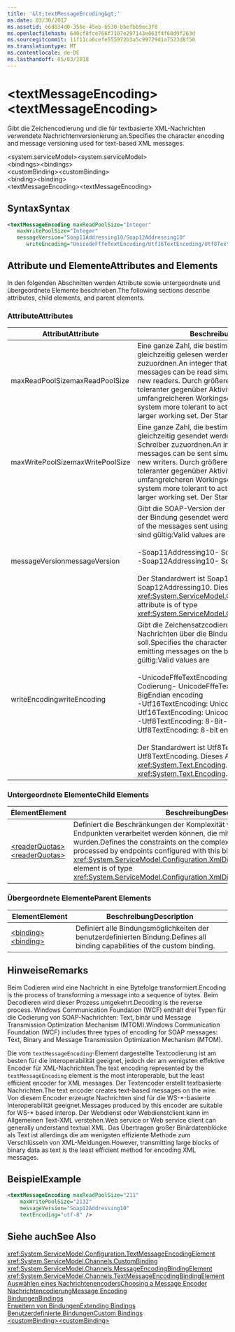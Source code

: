 ```yaml
---
title: '&lt;textMessageEncoding&gt;'
ms.date: 03/30/2017
ms.assetid: e6d834d0-356e-45eb-b530-bbefbb9ec3f0
ms.openlocfilehash: 640cf8fce766f7107e297143e061f4f60d9f263d
ms.sourcegitcommit: 11f11ca6cefe555972b3a5c99729d1a7523d8f50
ms.translationtype: MT
ms.contentlocale: de-DE
ms.lasthandoff: 05/03/2018
---
```

# <a name="lttextmessageencodinggt"></a><span data-ttu-id="47db0-102">&lt;textMessageEncoding&gt;</span><span class="sxs-lookup"><span data-stu-id="47db0-102">&lt;textMessageEncoding&gt;</span></span>
<span data-ttu-id="47db0-103">Gibt die Zeichencodierung und die für textbasierte XML-Nachrichten verwendete Nachrichtenversionierung an.</span><span class="sxs-lookup"><span data-stu-id="47db0-103">Specifies the character encoding and message versioning used for text-based XML messages.</span></span>  
  
 <span data-ttu-id="47db0-104">\<system.serviceModel></span><span class="sxs-lookup"><span data-stu-id="47db0-104">\<system.serviceModel></span></span>  
<span data-ttu-id="47db0-105">\<bindings></span><span class="sxs-lookup"><span data-stu-id="47db0-105">\<bindings></span></span>  
<span data-ttu-id="47db0-106">\<customBinding></span><span class="sxs-lookup"><span data-stu-id="47db0-106">\<customBinding></span></span>  
<span data-ttu-id="47db0-107">\<binding></span><span class="sxs-lookup"><span data-stu-id="47db0-107">\<binding></span></span>  
<span data-ttu-id="47db0-108">\<textMessageEncoding></span><span class="sxs-lookup"><span data-stu-id="47db0-108">\<textMessageEncoding></span></span>  
  
## <a name="syntax"></a><span data-ttu-id="47db0-109">Syntax</span><span class="sxs-lookup"><span data-stu-id="47db0-109">Syntax</span></span>  
  
```xml  
<textMessageEncoding maxReadPoolSize="Integer"  
   maxWritePoolSize="Integer"  
   messageVersion="Soap11Addressing10/Soap12Addressing10"  
      writeEncoding="UnicodeFffeTextEncoding/Utf16TextEncoding/Utf8TextEncoding" />  
```  
  
## <a name="attributes-and-elements"></a><span data-ttu-id="47db0-110">Attribute und Elemente</span><span class="sxs-lookup"><span data-stu-id="47db0-110">Attributes and Elements</span></span>  
 <span data-ttu-id="47db0-111">In den folgenden Abschnitten werden Attribute sowie untergeordnete und übergeordnete Elemente beschrieben.</span><span class="sxs-lookup"><span data-stu-id="47db0-111">The following sections describe attributes, child elements, and parent elements.</span></span>  
  
### <a name="attributes"></a><span data-ttu-id="47db0-112">Attribute</span><span class="sxs-lookup"><span data-stu-id="47db0-112">Attributes</span></span>  
  
|<span data-ttu-id="47db0-113">Attribut</span><span class="sxs-lookup"><span data-stu-id="47db0-113">Attribute</span></span>|<span data-ttu-id="47db0-114">Beschreibung</span><span class="sxs-lookup"><span data-stu-id="47db0-114">Description</span></span>|  
|---------------|-----------------|  
|<span data-ttu-id="47db0-115">maxReadPoolSize</span><span class="sxs-lookup"><span data-stu-id="47db0-115">maxReadPoolSize</span></span>|<span data-ttu-id="47db0-116">Eine ganze Zahl, die bestimmt, wie viele Nachrichten gleichzeitig gelesen werden können, ohne neue Leser zuzuordnen.</span><span class="sxs-lookup"><span data-stu-id="47db0-116">An integer that specifies how many messages can be read simultaneously without allocating new readers.</span></span> <span data-ttu-id="47db0-117">Durch größere Poolgrößen wird das System toleranter gegenüber Aktivitätsspitzen auf Kosten eines umfangreicheren Workingsets.</span><span class="sxs-lookup"><span data-stu-id="47db0-117">Larger pool sizes make the system more tolerant to activity spikes at the cost of a larger working set.</span></span> <span data-ttu-id="47db0-118">Der Standard ist 64.</span><span class="sxs-lookup"><span data-stu-id="47db0-118">The default is 64.</span></span>|  
|<span data-ttu-id="47db0-119">maxWritePoolSize</span><span class="sxs-lookup"><span data-stu-id="47db0-119">maxWritePoolSize</span></span>|<span data-ttu-id="47db0-120">Eine ganze Zahl, die bestimmt, wie viele Nachrichten gleichzeitig gesendet werden können, ohne neue Schreiber zuzuordnen.</span><span class="sxs-lookup"><span data-stu-id="47db0-120">An integer that specifies how many messages can be sent simultaneously without allocating new writers.</span></span> <span data-ttu-id="47db0-121">Durch größere Poolgrößen wird das System toleranter gegenüber Aktivitätsspitzen auf Kosten eines umfangreicheren Workingsets.</span><span class="sxs-lookup"><span data-stu-id="47db0-121">Larger pool sizes make the system more tolerant to activity spikes at the cost of a larger working set.</span></span> <span data-ttu-id="47db0-122">Der Standard ist 16.</span><span class="sxs-lookup"><span data-stu-id="47db0-122">The default is 16.</span></span>|  
|<span data-ttu-id="47db0-123">messageVersion</span><span class="sxs-lookup"><span data-stu-id="47db0-123">messageVersion</span></span>|<span data-ttu-id="47db0-124">Gibt die SOAP-Version der Nachrichten an, die mithilfe der Bindung gesendet werden.</span><span class="sxs-lookup"><span data-stu-id="47db0-124">Specifies the SOAP version of the messages sent using the binding.</span></span> <span data-ttu-id="47db0-125">Folgende Werte sind gültig:</span><span class="sxs-lookup"><span data-stu-id="47db0-125">Valid values are</span></span><br /><br /> <span data-ttu-id="47db0-126">-Soap11Addressing10</span><span class="sxs-lookup"><span data-stu-id="47db0-126">-   Soap11Addressing10</span></span><br /><span data-ttu-id="47db0-127">-Soap12Addressing10</span><span class="sxs-lookup"><span data-stu-id="47db0-127">-   Soap12Addressing10</span></span><br /><br /> <span data-ttu-id="47db0-128">Der Standardwert ist Soap12Addressing10.</span><span class="sxs-lookup"><span data-stu-id="47db0-128">The default is Soap12Addressing10.</span></span> <span data-ttu-id="47db0-129">Dieses Attribut ist vom Typ <xref:System.ServiceModel.Channels.MessageVersion>.</span><span class="sxs-lookup"><span data-stu-id="47db0-129">This attribute is of type <xref:System.ServiceModel.Channels.MessageVersion>.</span></span>|  
|<span data-ttu-id="47db0-130">writeEncoding</span><span class="sxs-lookup"><span data-stu-id="47db0-130">writeEncoding</span></span>|<span data-ttu-id="47db0-131">Gibt die Zeichensatzcodierung an, die zum Ausgeben von Nachrichten über die Bindung verwendet werden soll.</span><span class="sxs-lookup"><span data-stu-id="47db0-131">Specifies the character set encoding to be used for emitting messages on the binding.</span></span> <span data-ttu-id="47db0-132">Folgende Werte sind gültig:</span><span class="sxs-lookup"><span data-stu-id="47db0-132">Valid values are</span></span><br /><br /> <span data-ttu-id="47db0-133">-UnicodeFffeTextEncoding: Unicode BigEndian-Codierung</span><span class="sxs-lookup"><span data-stu-id="47db0-133">-   UnicodeFffeTextEncoding: Unicode BigEndian encoding</span></span><br /><span data-ttu-id="47db0-134">-Utf16TextEncoding: Unicode-Codierung</span><span class="sxs-lookup"><span data-stu-id="47db0-134">-   Utf16TextEncoding: Unicode encoding</span></span><br /><span data-ttu-id="47db0-135">-Utf8TextEncoding: 8-Bit-Codierung</span><span class="sxs-lookup"><span data-stu-id="47db0-135">-   Utf8TextEncoding: 8-bit encoding</span></span><br /><br /> <span data-ttu-id="47db0-136">Der Standardwert ist Utf8TextEncoding.</span><span class="sxs-lookup"><span data-stu-id="47db0-136">The default is Utf8TextEncoding.</span></span> <span data-ttu-id="47db0-137">Dieses Attribut ist vom Typ <xref:System.Text.Encoding>.</span><span class="sxs-lookup"><span data-stu-id="47db0-137">This attribute is of type <xref:System.Text.Encoding>.</span></span>|  
  
### <a name="child-elements"></a><span data-ttu-id="47db0-138">Untergeordnete Elemente</span><span class="sxs-lookup"><span data-stu-id="47db0-138">Child Elements</span></span>  
  
|<span data-ttu-id="47db0-139">Element</span><span class="sxs-lookup"><span data-stu-id="47db0-139">Element</span></span>|<span data-ttu-id="47db0-140">Beschreibung</span><span class="sxs-lookup"><span data-stu-id="47db0-140">Description</span></span>|  
|-------------|-----------------|  
|[<span data-ttu-id="47db0-141">\<readerQuotas></span><span class="sxs-lookup"><span data-stu-id="47db0-141">\<readerQuotas></span></span>](http://msdn.microsoft.com/library/3e5e42ff-cef8-478f-bf14-034449239bfd)|<span data-ttu-id="47db0-142">Definiert die Beschränkungen der Komplexität von SOAP-Nachrichten, die von Endpunkten verarbeitet werden können, die mit dieser Bindung konfiguriert wurden.</span><span class="sxs-lookup"><span data-stu-id="47db0-142">Defines the constraints on the complexity of SOAP messages that can be processed by endpoints configured with this binding.</span></span> <span data-ttu-id="47db0-143">Dieses Element ist vom Typ <xref:System.ServiceModel.Configuration.XmlDictionaryReaderQuotasElement>.</span><span class="sxs-lookup"><span data-stu-id="47db0-143">This element is of type <xref:System.ServiceModel.Configuration.XmlDictionaryReaderQuotasElement>.</span></span>|  
  
### <a name="parent-elements"></a><span data-ttu-id="47db0-144">Übergeordnete Elemente</span><span class="sxs-lookup"><span data-stu-id="47db0-144">Parent Elements</span></span>  
  
|<span data-ttu-id="47db0-145">Element</span><span class="sxs-lookup"><span data-stu-id="47db0-145">Element</span></span>|<span data-ttu-id="47db0-146">Beschreibung</span><span class="sxs-lookup"><span data-stu-id="47db0-146">Description</span></span>|  
|-------------|-----------------|  
|[<span data-ttu-id="47db0-147">\<binding></span><span class="sxs-lookup"><span data-stu-id="47db0-147">\<binding></span></span>](../../../../../docs/framework/misc/binding.md)|<span data-ttu-id="47db0-148">Definiert alle Bindungsmöglichkeiten der benutzerdefinierten Bindung.</span><span class="sxs-lookup"><span data-stu-id="47db0-148">Defines all binding capabilities of the custom binding.</span></span>|  
  
## <a name="remarks"></a><span data-ttu-id="47db0-149">Hinweise</span><span class="sxs-lookup"><span data-stu-id="47db0-149">Remarks</span></span>  
 <span data-ttu-id="47db0-150">Beim Codieren wird eine Nachricht in eine Bytefolge transformiert.</span><span class="sxs-lookup"><span data-stu-id="47db0-150">Encoding is the process of transforming a message into a sequence of bytes.</span></span> <span data-ttu-id="47db0-151">Beim Decodieren wird dieser Prozess umgekehrt.</span><span class="sxs-lookup"><span data-stu-id="47db0-151">Decoding is the reverse process.</span></span> <span data-ttu-id="47db0-152">Windows Communication Foundation (WCF) enthält drei Typen für die Codierung von SOAP-Nachrichten: Text, binär und Message Transmission Optimization Mechanism (MTOM).</span><span class="sxs-lookup"><span data-stu-id="47db0-152">Windows Communication Foundation (WCF) includes three types of encoding for SOAP messages: Text, Binary and Message Transmission Optimization Mechanism (MTOM).</span></span>  
  
 <span data-ttu-id="47db0-153">Die vom `textMessageEncoding`-Element dargestellte Textcodierung ist am besten für die Interoperabilität geeignet, jedoch der am wenigsten effektive Encoder für XML-Nachrichten.</span><span class="sxs-lookup"><span data-stu-id="47db0-153">The text encoding represented by the `textMessageEncoding` element is the most interoperable, but the least efficient encoder for XML messages.</span></span>  <span data-ttu-id="47db0-154">Der Textencoder erstellt textbasierte Nachrichten.</span><span class="sxs-lookup"><span data-stu-id="47db0-154">The text encoder creates text-based messages on the wire.</span></span> <span data-ttu-id="47db0-155">Von diesem Encoder erzeugte Nachrichten sind für die WS-\*-basierte Interoperabilität geeignet.</span><span class="sxs-lookup"><span data-stu-id="47db0-155">Messages produced by this encoder are suitable for WS-\* based interop.</span></span> <span data-ttu-id="47db0-156">Der Webdienst oder Webdienstclient kann im Allgemeinen Text-XML verstehen.</span><span class="sxs-lookup"><span data-stu-id="47db0-156">Web service or Web service client can generally understand textual XML.</span></span> <span data-ttu-id="47db0-157">Das Übertragen großer Binärdatenblöcke als Text ist allerdings die am wenigsten effiziente Methode zum Verschlüsseln von XML-Meldungen.</span><span class="sxs-lookup"><span data-stu-id="47db0-157">However, transmitting large blocks of binary data as text is the least efficient method for encoding XML messages.</span></span>  
  
## <a name="example"></a><span data-ttu-id="47db0-158">Beispiel</span><span class="sxs-lookup"><span data-stu-id="47db0-158">Example</span></span>  
  
```xml  
<textMessageEncoding maxReadPoolSize="211"  
    maxWritePoolSize="2132"  
    messageVersion="Soap12Addressing10"  
    textEncoding="utf-8" />  
```  
  
## <a name="see-also"></a><span data-ttu-id="47db0-159">Siehe auch</span><span class="sxs-lookup"><span data-stu-id="47db0-159">See Also</span></span>  
 <xref:System.ServiceModel.Configuration.TextMessageEncodingElement>  
 <xref:System.ServiceModel.Channels.CustomBinding>  
 <xref:System.ServiceModel.Channels.MessageEncodingBindingElement>  
 <xref:System.ServiceModel.Channels.TextMessageEncodingBindingElement>  
 [<span data-ttu-id="47db0-160">Auswählen eines Nachrichtenencoders</span><span class="sxs-lookup"><span data-stu-id="47db0-160">Choosing a Message Encoder</span></span>](../../../../../docs/framework/wcf/feature-details/choosing-a-message-encoder.md)  
 [<span data-ttu-id="47db0-161">Nachrichtencodierung</span><span class="sxs-lookup"><span data-stu-id="47db0-161">Message Encoding</span></span>](../../../../../docs/framework/configure-apps/file-schema/wcf/message-encoding.md)  
 [<span data-ttu-id="47db0-162">Bindungen</span><span class="sxs-lookup"><span data-stu-id="47db0-162">Bindings</span></span>](../../../../../docs/framework/wcf/bindings.md)  
 [<span data-ttu-id="47db0-163">Erweitern von Bindungen</span><span class="sxs-lookup"><span data-stu-id="47db0-163">Extending Bindings</span></span>](../../../../../docs/framework/wcf/extending/extending-bindings.md)  
 [<span data-ttu-id="47db0-164">Benutzerdefinierte Bindungen</span><span class="sxs-lookup"><span data-stu-id="47db0-164">Custom Bindings</span></span>](../../../../../docs/framework/wcf/extending/custom-bindings.md)  
 [<span data-ttu-id="47db0-165">\<customBinding></span><span class="sxs-lookup"><span data-stu-id="47db0-165">\<customBinding></span></span>](../../../../../docs/framework/configure-apps/file-schema/wcf/custombinding.md)
